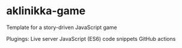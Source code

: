 # aklinikka-game

Template for a story-driven JavaScript game

Plugings:
Live server
JavaScript (ES6) code snippets
GitHub actions

